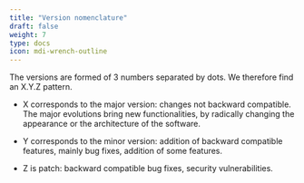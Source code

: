```yaml
---
title: "Version nomenclature"
draft: false
weight: 7
type: docs
icon: mdi-wrench-outline
---
```


The versions are formed of 3 numbers separated by dots. We therefore find an X.Y.Z pattern.

- X corresponds to the major version: changes not backward compatible. The major evolutions bring new functionalities, by radically changing the appearance or the architecture of the software.

- Y corresponds to the minor version: addition of backward compatible features, mainly bug fixes, addition of some features.

- Z is patch: backward compatible bug fixes, security vulnerabilities.